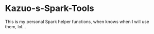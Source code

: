 # Kazuo-s-Spark-Tools
This is my personal Spark helper functions, when knows when I will use them, lol...
